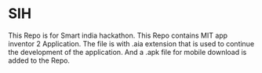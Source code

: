 # SIH
This Repo is for Smart india hackathon. This Repo contains MIT app inventor 2 Application. The file is with .aia extension that is used to continue the development of the application. And a .apk file for mobile download is added to the Repo.
